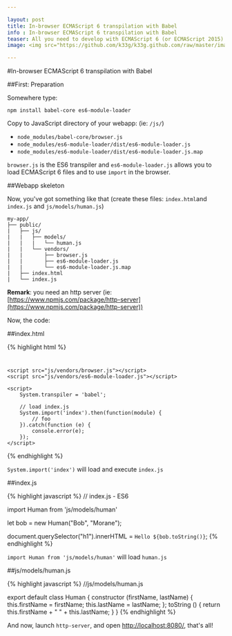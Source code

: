 ```yaml
---

layout: post
title: In-browser ECMAScript 6 transpilation with Babel
info : In-browser ECMAScript 6 transpilation with Babel
teaser: All you need to develop with ECMAScript 6 (or ECMAScript 2015) directly in the browser.
image: <img src="https://github.com/k33g/k33g.github.com/raw/master/images/humanes6.png" height="30%" width="30%">

---
```


#In-browser ECMAScript 6 transpilation with Babel

##First: Preparation

Somewhere type:

    npm install babel-core es6-module-loader

Copy to JavaScript directory of your webapp: (ie: `/js/`)

- `node_modules/babel-core/browser.js`
- `node_modules/es6-module-loader/dist/es6-module-loader.js`
- `node_modules/es6-module-loader/dist/es6-module-loader.js.map`

`browser.js` is the ES6 transpiler and `es6-module-loader.js` allows you to load ECMAScript 6 files and to use `import` in the browser.

##Webapp skeleton

Now, you've got something like that (create these files: `index.html`and `index.js` and `js/models/human.js`)

    my-app/
    ├── public/ 
    |   ├── js/   
    |   |   ├── models/ 
    |   |   |   └── human.js          
    |   |   └── vendors/      
    |   |       ├── browser.js
    |   |       ├── es6-module-loader.js                   
    |   |       └── es6-module-loader.js.map
    |   ├── index.html      
    |   └── index.js

**Remark**: you need an http server (ie: [https://www.npmjs.com/package/http-server](https://www.npmjs.com/package/http-server))

Now, the code:

##index.html

{% highlight html %}
<!DOCTYPE html>
<html>
<head lang="en">
    <meta charset="UTF-8">
    <title></title>
</head>
<body>
    <h1></h1>

    <script src="js/vendors/browser.js"></script>
    <script src="js/vendors/es6-module-loader.js"></script>

    <script>
        System.transpiler = 'babel';

        // load index.js
        System.import('index').then(function(module) {
            // foo
        }).catch(function (e) {
            console.error(e);
        });
    </script>
</body>
</html>
{% endhighlight %}

`System.import('index')` will load and execute `index.js`

##index.js

{% highlight javascript %}
// index.js - ES6

import Human from 'js/models/human'

let bob = new Human("Bob", "Morane");

document.querySelector("h1").innerHTML = `Hello ${bob.toString()}`;
{% endhighlight %}

`import Human from 'js/models/human'` will load `human.js`

##js/models/human.js

{% highlight javascript %}
//js/models/human.js

export default class Human {
  constructor (firstName, lastName) {
    this.firstName = firstName;
    this.lastName = lastName;
  };
  toString () {
    return this.firstName + " " + this.lastName;
  }
}
{% endhighlight %}

And now, launch `http-server`, and open [http://localhost:8080/](http://localhost:8080/), that's all!




